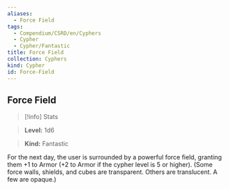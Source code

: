 ```yaml
---
aliases:
  - Force Field
tags:
  - Compendium/CSRD/en/Cyphers
  - Cypher
  - Cypher/Fantastic
title: Force Field
collection: Cyphers
kind: Cypher
id: Force-Field
---
```

## Force Field    
>[!info] Stats    
> **Level:** 1d6    
> **Kind:** Fantastic  
    
For the next day, the user is surrounded by a powerful force field, granting them +1 to Armor (+2 to Armor if the cypher level is 5 or higher). (Some force walls, shields, and cubes are transparent. Others are translucent. A few are opaque.)
